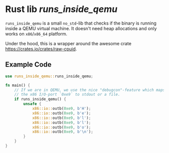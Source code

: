 # Rust lib *runs_inside_qemu*

`runs_inside_qemu` is a small `no_std`-lib that checks if the binary is running inside a 
QEMU virtual machine. It doesn't need heap allocations and only works on `x86`/`x86_64` platform.


Under the hood, this is a wrapper around the awesome crate https://crates.io/crates/raw-cpuid.

## Example Code
```rust
use runs_inside_qemu::runs_inside_qemu;

fn main() {
    // If we are in QEMU, we use the nice "debugcon"-feature which maps
    // the x86 I/O-port `0xe9` to stdout or a file.
    if runs_inside_qemu() {
        unsafe {
            x86::io::outb(0xe9, b'H');
            x86::io::outb(0xe9, b'e');
            x86::io::outb(0xe9, b'l');
            x86::io::outb(0xe9, b'l');
            x86::io::outb(0xe9, b'o');
            x86::io::outb(0xe9, b'\n');
        }
    }
}
```
